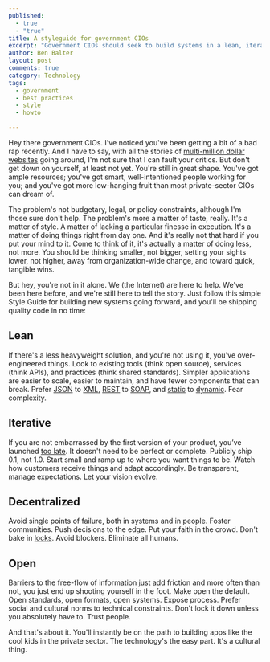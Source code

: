 ```yaml
---
published: 
  - true
  - "true"
title: A styleguide for government CIOs
excerpt: "Government CIOs should seek to build systems in a lean, iterative, decentralized, and open way"
author: Ben Balter
layout: post
comments: true
category: Technology
tags:
  - government
  - best practices
  - style
  - howto

---
```


Hey there government CIOs. I've noticed you've been getting a bit of a bad rap recently. And I have to say, with all the stories of [multi-million dollar websites](http://www.dobt.co/What-Is-The-Future-Of-Open-Government/) going around, I'm not sure that I can fault your critics. But don't get down on yourself, at least not yet. You're still in great shape. You've got ample resources; you've got smart, well-intentioned people working for you; and you've got more low-hanging fruit than most private-sector CIOs can dream of.

The problem's not budgetary, legal, or policy constraints, although I'm those sure don't help. The problem's more a matter of taste, really. It's a matter of style. A matter of lacking a particular finesse in execution. It's a matter of doing things right from day one. And it's really not that hard if you put your mind to it.  Come to think of it, it's actually a matter of doing less, not more. You should be thinking smaller, not bigger, setting your sights lower, not higher, away from organization-wide change, and toward quick, tangible wins. 

But hey, you're not in it alone. We (the Internet) are here to help. We've been here before, and we're still here to tell the story. Just follow this simple Style Guide for building new systems going forward, and you'll be shipping quality code in no time:

## Lean

If there's a less heavyweight solution, and you're not using it, you've over-engineered things. Look to existing tools (think open source), services (think APIs), and practices (think shared standards). Simpler applications are easier to scale, easier to maintain, and have fewer components that can break. Prefer [JSON](http://jsonapi.org/) to [XML](http://www.codinghorror.com/blog/2008/05/xml-the-angle-bracket-tax.html), [REST](https://github.com/whitehouse/api-standards#pragmatic-rest) to [SOAP](http://en.wikipedia.org/wiki/SOAP), and [static](http://jekyllrb.com) to [dynamic](http://ben.balter.com/2012/10/01/welcome-to-the-post-cms-world/). Fear complexity.

## Iterative 

If you are not embarrassed by the first version of your product, you’ve launched [too late](http://www.businessinsider.com/the-iterate-fast-and-release-often-philosophy-of-entrepreneurship-2009-11#ixzz2U7lGAS2A). It doesn't need to be perfect or complete. Publicly ship 0.1, not 1.0. Start small and ramp up to where you want things to be. Watch how customers receive things and adapt accordingly. Be transparent, manage expectations. Let your vision evolve.

## Decentralized

Avoid single points of failure, both in systems and in people. Foster communities. Push decisions to the edge. Put your faith in the crowd. Don't bake in <a href="http://en.wikipedia.org/wiki/Lock_(computer_science)">locks</a>. Avoid blockers. Eliminate all humans. 

## Open

Barriers to the free-flow of information just add friction and more often than not, you just end up shooting yourself in the foot. Make open the default. Open standards, open formats, open systems. Expose process. Prefer social and cultural norms to technical constraints. Don't lock it down unless you absolutely have to. Trust people.

And that's about it. You'll instantly be on the path to building apps like the cool kids in the private sector. The technology's the easy part. It's a cultural thing.
